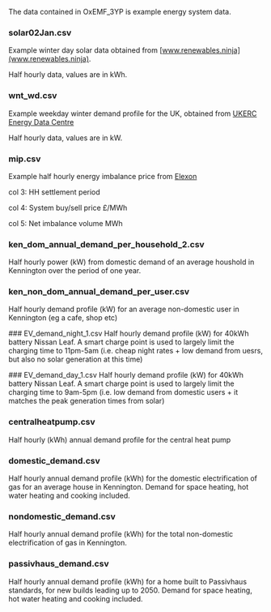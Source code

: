 The data contained in OxEMF_3YP is example energy system data.

### solar02Jan.csv
Example winter day solar data obtained from [www.renewables.ninja](www.renewables.ninja).

Half hourly data, values are in kWh.

### wnt_wd.csv
Example weekday winter demand profile for the UK, obtained from [UKERC Energy Data Centre](http://ukerc.rl.ac.uk/cgi-bin/era001.pl?GoButton=EResult&STerm=elexon&SScope=&GoAct=&AFull=5&EWCompID=42&AllFilters=&RandKey=&TotHead=5%20results%20for%20%E2%80%9Celexon%E2%80%9D%20**)

Half hourly data, values are in kW.

### mip.csv
Example half hourly energy imbalance price from [Elexon](www.elexonportal.co.uk)

col 3: HH settlement period

col 4: System buy/sell price £/MWh

col 5: Net imbalance volume MWh

### ken_dom_annual_demand_per_household_2.csv
Half hourly power (kW) from domestic demand of an average houshold in Kennington over the period of one year.

### ken_non_dom_annual_demand_per_user.csv
Half hourly demand profile (kW) for an average non-domestic user in Kennington (eg a cafe, shop etc) 

### EV_demand_night_1.csv
Half hourly demand profile (kW) for 40kWh battery Nissan Leaf. A smart charge point is used to largely limit the charging time to 11pm-5am 
(i.e. cheap night rates + low demand from uesrs, but also no solar generation at this time)

### EV_demand_day_1.csv
Half hourly demand profile (kW) for 40kWh battery Nissan Leaf. A smart charge point is used to largely limit the charging time to 9am-5pm 
(i.e. low demand from domestic users + it matches the peak generation times from solar)

### centralheatpump.csv 
Half hourly (kWh) annual demand profile for the central heat pump

### domestic_demand.csv
Half hourly annual demand profile (kWh) for the domestic electrification of gas for an average house in Kennington. Demand for space heating, hot water heating and cooking included.  

### nondomestic_demand.csv
Half hourly annual demand profile (kWh) for the total non-domestic electrification of gas in Kennington. 

### passivhaus_demand.csv
Half hourly annual demand profile (kWh) for a home built to Passivhaus standards, for new builds leading up to 2050. Demand for space heating, hot water heating and cooking included. 
